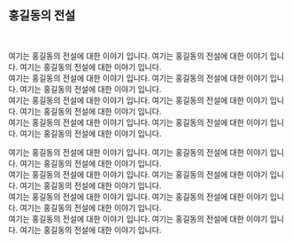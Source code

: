 <br>

## 홍길동의 전설

<br>

여기는 홍길동의 전설에 대한 이야기 입니다.  여기는 홍길동의 전설에 대한 이야기 입니다.  여기는 홍길동의 전설에 대한 이야기 입니다.  
여기는 홍길동의 전설에 대한 이야기 입니다.  여기는 홍길동의 전설에 대한 이야기 입니다.  여기는 홍길동의 전설에 대한 이야기 입니다.  
여기는 홍길동의 전설에 대한 이야기 입니다.  여기는 홍길동의 전설에 대한 이야기 입니다.  여기는 홍길동의 전설에 대한 이야기 입니다.  
여기는 홍길동의 전설에 대한 이야기 입니다.  여기는 홍길동의 전설에 대한 이야기 입니다.  여기는 홍길동의 전설에 대한 이야기 입니다.  

여기는 홍길동의 전설에 대한 이야기 입니다.  여기는 홍길동의 전설에 대한 이야기 입니다.  여기는 홍길동의 전설에 대한 이야기 입니다.  
여기는 홍길동의 전설에 대한 이야기 입니다.  여기는 홍길동의 전설에 대한 이야기 입니다.  여기는 홍길동의 전설에 대한 이야기 입니다.  
여기는 홍길동의 전설에 대한 이야기 입니다.  여기는 홍길동의 전설에 대한 이야기 입니다.  여기는 홍길동의 전설에 대한 이야기 입니다.  
여기는 홍길동의 전설에 대한 이야기 입니다.  여기는 홍길동의 전설에 대한 이야기 입니다.  여기는 홍길동의 전설에 대한 이야기 입니다.  

